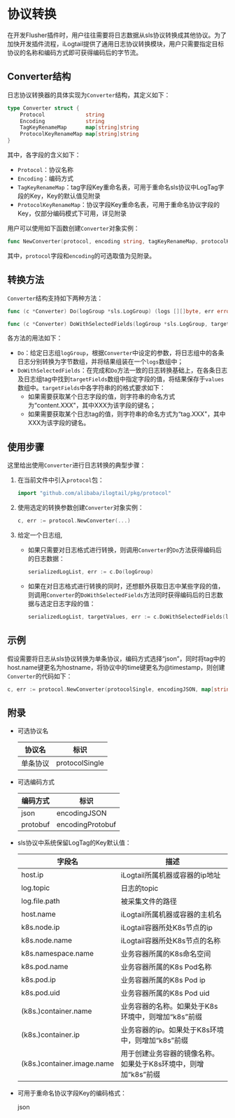 # 协议转换

在开发Flusher插件时，用户往往需要将日志数据从sls协议转换成其他协议。为了加快开发插件流程，iLogtail提供了通用日志协议转换模块，用户只需要指定目标协议的名称和编码方式即可获得编码后的字节流。

## Converter结构

日志协议转换器的具体实现为`Converter`结构，其定义如下：

```Go
type Converter struct {
    Protocol             string
    Encoding             string
    TagKeyRenameMap      map[string]string
    ProtocolKeyRenameMap map[string]string
}
```

其中，各字段的含义如下：

- `Protocol`：协议名称
- `Encoding`：编码方式
- `TagKeyRenameMap`：tag字段Key重命名表，可用于重命名sls协议中LogTag字段的Key，Key的默认值见附录
- `ProtocolKeyRenameMap`：协议字段Key重命名表，可用于重命名协议字段的Key，仅部分编码模式下可用，详见附录

用户可以使用如下函数创建`Converter`对象实例：

```Go
func NewConverter(protocol, encoding string, tagKeyRenameMap, protocolKeyRenameMap map[string]string) (*Converter, error)
```

其中，`protocol`字段和`encoding`的可选取值为见附录。

## 转换方法

`Converter`结构支持如下两种方法：

```Go
func (c *Converter) Do(logGroup *sls.LogGroup) (logs [][]byte, err error)

func (c *Converter) DoWithSelectedFields(logGroup *sls.LogGroup, targetFields []string) (logs [][]byte, values [][]string, err error)
```

各方法的用法如下：

- `Do`：给定日志组`logGroup`，根据`Converter`中设定的参数，将日志组中的各条日志分别转换为字节数组，并将结果组装在一个`logs`数组中；
- `DoWithSelectedFields`：在完成和`Do`方法一致的日志转换基础上，在各条日志及日志组tag中找到`targetFields`数组中指定字段的值，将结果保存于`values`数组中。`targetFields`中各字符串的的格式要求如下：
  - 如果需要获取某个日志字段的值，则字符串的命名方式为“content.XXX"，其中XXX为该字段的键名；
  - 如果需要获取某个日志tag的值，则字符串的命名方式为“tag.XXX"，其中XXX为该字段的键名。

## 使用步骤

这里给出使用`Converter`进行日志转换的典型步骤：

1. 在当前文件中引入`protocol`包：

    ```Go
    import "github.com/alibaba/ilogtail/pkg/protocol"
    ```

2. 使用选定的转换参数创建`Converter`对象实例：

    ```Go
    c, err := protocol.NewConverter(...)
    ```

3. 给定一个日志组,

    - 如果只需要对日志格式进行转换，则调用`Converter`的`Do`方法获得编码后的日志数据：

        ```Go
        serializedLogList, err := c.Do(logGroup)
        ```

    - 如果在对日志格式进行转换的同时，还想额外获取日志中某些字段的值，则调用`Converter`的`DoWithSelectedFields`方法同时获得编码后的日志数据与选定日志字段的值：

        ```Go
        serializedLogList, targetValues, err := c.DoWithSelectedFields(logGroup, selectedFields)
        ```

## 示例

假设需要将日志从sls协议转换为单条协议，编码方式选择“json”，同时将tag中的host.name键更名为hostname，将协议中的time键更名为@timestamp，则创建`Converter`的代码如下：

```Go
c, err := protocol.NewConverter(protocolSingle, encodingJSON, map[string]string{"host.name":"hostname"}, map[string]string{"time", "@timestamp"})
```

## 附录

- 可选协议名

    | 协议名 | 标识 |
    | ------ | ------ |
    | 单条协议 | protocolSingle |

- 可选编码方式

    | 编码方式 | 标识 |
    | ------ | ------ |
    | json | encodingJSON |
    | protobuf | encodingProtobuf |

- sls协议中系统保留LogTag的Key默认值：

    | 字段名 | 描述 |
    | ------ | ------ |
    | host.ip | iLogtail所属机器或容器的ip地址 |
    | log.topic | 日志的topic |
    | log.file.path | 被采集文件的路径 |
    | host.name | iLogtail所属机器或容器的主机名 |
    | k8s.node.ip | iLogtail容器所处K8s节点的ip |
    | k8s.node.name | iLogtail容器所处K8s节点的名称 |
    | k8s.namespace.name | 业务容器所属的K8s命名空间 |
    | k8s.pod.name | 业务容器所属的K8s Pod名称 |
    | k8s.pod.ip | 业务容器所属的K8s Pod ip |
    | k8s.pod.uid | 业务容器所属的K8s Pod uid |
    | (k8s.)container.name | 业务容器的名称。如果处于K8s环境中，则增加“k8s”前缀 |
    | (k8s.)container.ip | 业务容器的ip。如果处于K8s环境中，则增加“k8s”前缀 |
    | (k8s.)container.image.name | 用于创建业务容器的镜像名称。如果处于K8s环境中，则增加“k8s”前缀 |

- 可用于重命名协议字段Key的编码格式：

    json
